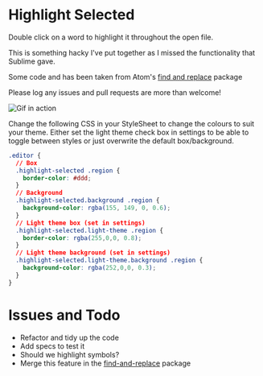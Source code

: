 # Highlight Selected

Double click on a word to highlight it throughout the open file.

This is something hacky I've put together as I missed the functionality that
Sublime gave.

Some code and has been taken from Atom's
  [find and replace](https://github.com/atom/find-and-replace) package

Please log any issues and pull requests are more than welcome!

![Gif in action](http://i.imgur.com/C5FnzzQ.gif)

Change the following CSS in your StyleSheet to change the colours to suit your
theme. Either set the light theme check box in settings to be able to toggle
between styles or just overwrite the default box/background.

```css
.editor {
  // Box
  .highlight-selected .region {
    border-color: #ddd;
  }
  // Background
  .highlight-selected.background .region {
    background-color: rgba(155, 149, 0, 0.6);
  }
  // Light theme box (set in settings)
  .highlight-selected.light-theme .region {
    border-color: rgba(255,0,0, 0.8);
  }
  // Light theme background (set in settings)
  .highlight-selected.light-theme.background .region {
    background-color: rgba(252,0,0, 0.3);
  }
}
```


# Issues and Todo

- Refactor and tidy up the code
- Add specs to test it
- Should we highlight symbols?
- Merge this feature in the
[ find-and-replace](https://github.com/atom/find-and-replace) package
